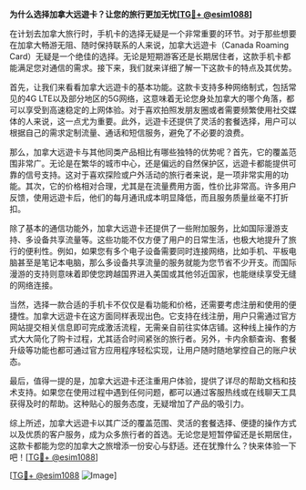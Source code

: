 **为什么选择加拿大远遊卡？让您的旅行更加无忧[[TG💪+ @esim1088](https://t.me/s/esim1088)]**

在计划去加拿大旅行时，手机卡的选择无疑是一个非常重要的环节。对于那些想要在加拿大畅游无阻、随时保持联系的人来说，加拿大远遊卡（Canada Roaming Card）无疑是一个绝佳的选择。无论是短期游客还是长期居住者，这款手机卡都能满足您对通信的需求。接下来，我们就来详细了解一下这款卡的特点及其优势。

首先，让我们来看看加拿大远遊卡的基本功能。这款卡支持多种网络制式，包括常见的4G LTE以及部分地区的5G网络，这意味着无论您身处加拿大的哪个角落，都可以享受到高速稳定的上网体验。对于喜欢拍照发朋友圈或者需要频繁使用社交媒体的人来说，这一点尤为重要。此外，远遊卡还提供了灵活的套餐选择，用户可以根据自己的需求定制流量、通话和短信服务，避免了不必要的浪费。

那么，加拿大远遊卡与其他同类产品相比有哪些独特的优势呢？首先，它的覆盖范围非常广。无论是在繁华的城市中心，还是偏远的自然保护区，远遊卡都能提供可靠的信号支持。这对于喜欢探险或户外活动的旅行者来说，是一项非常实用的功能。其次，它的价格相对合理，尤其是在流量费用方面，性价比非常高。许多用户反馈，使用远遊卡后，他们的每月通讯成本明显降低，而且服务质量丝毫不打折扣。

除了基本的通信功能外，加拿大远遊卡还提供了一些附加服务，比如国际漫游支持、多设备共享流量等。这些功能不仅方便了用户的日常生活，也极大地提升了旅行的便利性。例如，如果您有多个电子设备需要同时连接网络，比如手机、平板电脑甚至是笔记本电脑，那么多设备共享流量的服务就能为您节省不少开支。而国际漫游的支持则意味着即使您跨越国界进入美国或其他邻近国家，也能继续享受无缝的网络连接。

当然，选择一款合适的手机卡不仅仅是看功能和价格，还需要考虑注册和使用的便捷性。加拿大远遊卡在这方面同样表现出色。它支持在线注册，用户只需通过官方网站提交相关信息即可完成激活流程，无需亲自前往实体店铺。这种线上操作的方式大大简化了购卡过程，尤其适合时间紧张的旅行者。另外，卡内余额查询、套餐升级等功能也都可通过官方应用程序轻松实现，让用户随时随地掌控自己的账户状态。

最后，值得一提的是，加拿大远遊卡还注重用户体验，提供了详尽的帮助文档和技术支持。如果您在使用过程中遇到任何问题，都可以通过客服热线或在线聊天工具获得及时的帮助。这种贴心的服务态度，无疑增加了产品的吸引力。

综上所述，加拿大远遊卡以其广泛的覆盖范围、灵活的套餐选择、便捷的操作方式以及优质的客户服务，成为众多旅行者的首选。无论您是短暂停留还是长期居住，这款卡都能为您的加拿大之旅增添一份安心与舒适。还在犹豫什么？快来体验一下吧！[[TG💪+ @esim1088](https://t.me/s/esim1088)]

[[TG💪+ @esim1088](https://t.me/s/esim1088) ![Image](https://i.postimg.cc/4NQfJmqS/Snipaste-2025-05-13-00-14-12.png)]